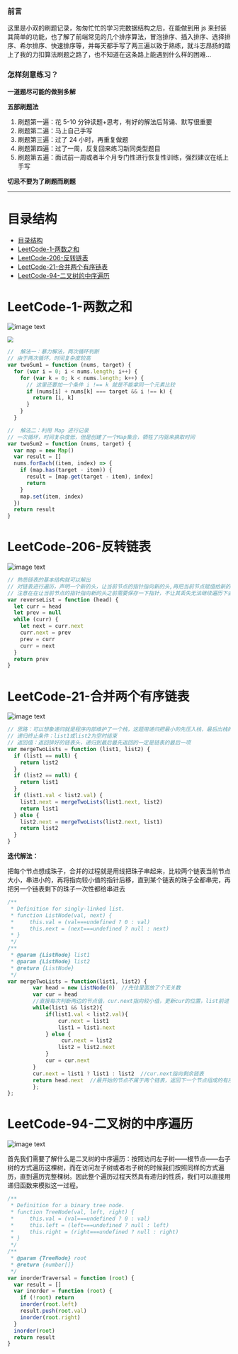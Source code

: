 <!--

 * @Descripttion: 说明
 * @Author: ZXS
 * @Date: 2022-07-29 00:01:33
 * @LastEditors: ZXS
 * @LastEditTime: 2022-08-23 21:19:24
-->

### 前言

这里是小双的刷题记录，匆匆忙忙的学习完数据结构之后，在能做到用 js 来封装其简单的功能，也了解了前端常见的几个排序算法，冒泡排序、插入排序、选择排序、希尔排序、快速排序等，并每天都手写了两三遍以致于熟练，就斗志昂扬的踏上了我的力扣算法刷题之路了，也不知道在这条路上能遇到什么样的困难...

### 怎样刻意练习？

**一道题尽可能的做到多解**

**五部刷题法**

1. 刷题第一遍：花 5-10 分钟读题+思考，有好的解法后背诵、默写很重要
2. 刷题第二遍：马上自己手写
3. 刷题第三遍：过了 24 小时，再重复做题
4. 刷题第四遍：过了一周，反复回来练习新同类型题目
5. 刷题第五遍：面试前一周或者半个月专门性进行恢复性训练，强烈建议在纸上手写

**切忌不要为了刷题而刷题**

---

# 目录结构

- [目录结构](#目录结构)
- [LeetCode-1-两数之和](#leetcode-1-两数之和)
- [LeetCode-206-反转链表](#leetcode-206-反转链表)
- [LeetCode-21-合并两个有序链表](#leetcode-21-合并两个有序链表)
- [LeetCode-94-二叉树的中序遍历](#leetcode-94-二叉树的中序遍历)

# LeetCode-1-两数之和

![image text](https://gitee.com/zxs5188k/LeetCode/raw/master/images/LeetCode-1-两数之和.png)

<img src="C:\Users\小双哥哥\Desktop\LeetCode刷题记录\LeetCode\images\LeetCode-1-两数之和.png" style="zoom:80%;" />

```js
//  解法一：暴力解法，两次循环判断
// 由于两次循环，时间复杂度较高
var twoSum1 = function (nums, target) {
  for (var i = 0; i < nums.length; i++) {
    for (var k = 0; k < nums.length; k++) {
      // 这里还要加一个条件 i !== k 就是不能拿同一个元素比较
      if (nums[i] + nums[k] === target && i !== k) {
        return [i, k]
      }
    }
  }
```

```js
//  解法二：利用 Map 进行记录
// 一次循环，时间复杂度低，但是创建了一个Map集合，牺牲了内驱来换取时间
var twoSum2 = function (nums, target) {
  var map = new Map()
  var result = []
  nums.forEach((item, index) => {
    if (map.has(target - item)) {
      result = [map.get(target - item), index]
      return
    }
    map.set(item, index)
  })
  return result
}
```

# LeetCode-206-反转链表

![image text](https://gitee.com/zxs5188k/LeetCode/raw/master/images/LeetCode-206-反转链表.png)

```js
// 熟悉链表的基本结构就可以解出
// 对链表进行遍历，声明一个新的头，让当前节点的指针指向新的头,再把当前节点赋值给新的头
// 注意在在让当前节点的指针指向新的头之前需要保存一下指针，不让其丢失无法继续遍历下去
var reverseList = function (head) {
  let curr = head
  let prev = null
  while (curr) {
    let next = curr.next
    curr.next = prev
    prev = curr
    curr = next
  }
  return prev
}
```

# LeetCode-21-合并两个有序链表

![image text](https://gitee.com/zxs5188k/LeetCode/raw/master/images/LeetCode-21-合并两个有序链表.png)

```js
// 思路：可以想象递归就是程序内部维护了一个栈，这题用递归把最小的先压入栈，最后出栈的时候，依次连接在一起就可以了
// 递归终止条件：list1或list2为空时结束
// 返回值：返回排好的链表头，递归到最后最先返回的一定是链表的最后一项
var mergeTwoLists = function (list1, list2) {
  if (list1 == null) {
    return list2
  }
  if (list2 == null) {
    return list1
  }
  if (list1.val < list2.val) {
    list1.next = mergeTwoLists(list1.next, list2)
    return list1
  } else {
    list2.next = mergeTwoLists(list2.next, list1)
    return list2
  }
}
```

**迭代解法：**

把每个节点想成珠子，合并的过程就是用线把珠子串起来，比较两个链表当前节点大小，串进小的，再将指向较小值的指针后移，直到某个链表的珠子全都串完，再把另一个链表剩下的珠子一次性都给串进去

```js
/**
 * Definition for singly-linked list.
 * function ListNode(val, next) {
 *     this.val = (val===undefined ? 0 : val)
 *     this.next = (next===undefined ? null : next)
 * }
 */
/**
 * @param {ListNode} list1
 * @param {ListNode} list2
 * @return {ListNode}
 */
var mergeTwoLists = function(list1, list2) {
        var head = new ListNode(0)  //先往里面放了个无关数
        var cur = head
        //直接每次判断两边的节点值，cur.next指向较小值，更新cur的位置，list前进
        while(list1 && list2){
            if(list1.val < list2.val){
                cur.next = list1
                list1 = list1.next
            } else {
                 cur.next = list2
                list2 = list2.next
            }
            cur = cur.next
        }
        cur.next = list1 ? list1 : list2  //cur.next指向剩余链表
        return head.next  //最开始的节点不属于两个链表，返回下一个节点组成的有序链表
        };
};
```

# LeetCode-94-二叉树的中序遍历

![image text](https://gitee.com/zxs5188k/LeetCode/raw/master/images/LeetCode-94-二叉树的中序遍历.png)

首先我们需要了解什么是二叉树的中序遍历：按照访问左子树——根节点——右子树的方式遍历这棵树，而在访问左子树或者右子树的时候我们按照同样的方式遍历，直到遍历完整棵树。因此整个遍历过程天然具有递归的性质，我们可以直接用递归函数来模拟这一过程。

```js
/**
 * Definition for a binary tree node.
 * function TreeNode(val, left, right) {
 *     this.val = (val===undefined ? 0 : val)
 *     this.left = (left===undefined ? null : left)
 *     this.right = (right===undefined ? null : right)
 * }
 */
/**
 * @param {TreeNode} root
 * @return {number[]}
 */
var inorderTraversal = function (root) {
  var result = []
  var inorder = function (root) {
    if (!root) return
    inorder(root.left)
    result.push(root.val)
    inorder(root.right)
  }
  inorder(root)
  return result
}
```
